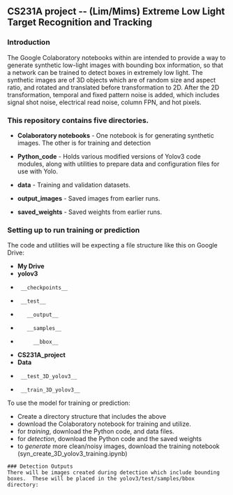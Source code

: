 ## CS231A project -- (Lim/Mims) Extreme Low Light Target Recognition and Tracking

### Introduction
The Google Colaboratory notebooks within are intended to provide a way to generate synthetic low-light images with bounding box information, so that a network can be trained to detect boxes in extremely low light.  The synthetic images are of 3D objects which are of random size and aspect ratio, and rotated and translated before transformation to 2D.  After the 2D transformation, temporal and fixed pattern noise is added, which includes signal shot noise, electrical read noise, column FPN, and hot pixels.

### This repository contains five directories.


- __Colaboratory notebooks__ - One notebook is for generating synthetic images.   The other is for training and detection

- __Python_code__ - Holds various modified versions of Yolov3 code modules, along with utilities to prepare data and configuration files for use with Yolo.

- __data__ - Training and validation datasets.

- __output_images__ - Saved images from earlier runs.

- __saved_weights__ - Saved weights from earlier runs.


### Setting up to run training or prediction

The code and utilities will be expecting a file structure like this on Google Drive:

- __My Drive__
-    __yolov3__
-      __checkpoints__
-      __test__
-        __output__
-        __samples__
-          __bbox__
- __CS231A_project__
-    __Data__
-      __test_3D_yolov3__
-      __train_3D_yolov3__


To use the model for training or prediction:
- Create a directory structure that includes the above
- download the Colaboratory notebook for training and utilize.
- for _training_, download the Python code, and data files.
- for _detection_, download the Python code and the saved weights
- to _generate_ more clean/noisy images, download the training notebook (syn_create_3D_yolov3_training.ipynb)


```
### Detection Outputs
There will be images created during detection which include bounding boxes.  These will be placed in the yolov3/test/samples/bbox directory:
